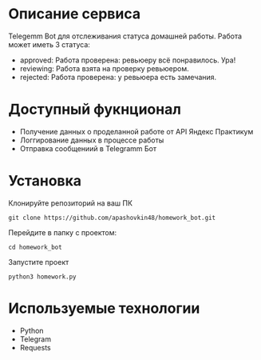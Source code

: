 # Описание сервиса
Telegemm Bot для отслеживания статуса домашней работы. Работа может иметь 3 статуса:
- approved: Работа проверена: ревьюеру всё понравилось. Ура!
- reviewing: Работа взята на проверку ревьюером.
- rejected: Работа проверена: у ревьюера есть замечания.

# Доступный фукнционал
- Получение данных о проделанной работе от API Яндекс Практикум
- Логгирование данных в процессе работы
- Отправка сообщениий в Telegramm Бот

# Установка
Клонируйте репозиторий на ваш ПК
```
git clone https://github.com/apashovkin48/homework_bot.git
```
Перейдите в папку с проектом:
```
cd homework_bot
```
Запустите проект
```
python3 homework.py
```

# Используемые технологии
- Python
- Telegram
- Requests
